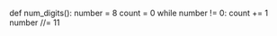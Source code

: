 def num_digits():
	number = 8
	count = 0
	while number != 0:
        	count += 1
                number //= 11
  
